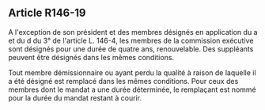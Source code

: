## Article R146-19

A l'exception de son président et des membres désignés en application du a et du d du 3° de l'article L. 146-4,
les membres de la commission exécutive sont désignés pour une durée de quatre ans, renouvelable. Des
suppléants peuvent être désignés dans les mêmes conditions.

Tout membre démissionnaire ou ayant perdu la qualité à raison de laquelle il a été désigné est remplacé dans
les mêmes conditions. Pour ceux des membres dont le mandat a une durée déterminée, le remplaçant est
nommé pour la durée du mandat restant à courir.

